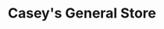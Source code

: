 ---
title: "Casey's General Store"
url: /jenks/caseys-general-store-west-main-street/
shop: Lebensmittel
---